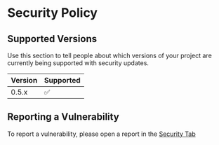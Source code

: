 # Security Policy

## Supported Versions

Use this section to tell people about which versions of your project are
currently being supported with security updates.

| Version | Supported          |
| ------- | ------------------ |
| 0.5.x   | :white_check_mark: |

## Reporting a Vulnerability

To report a vulnerability, please open a report in the [Security Tab](https://github.com/Mcrich23/Container-Compose/security)
